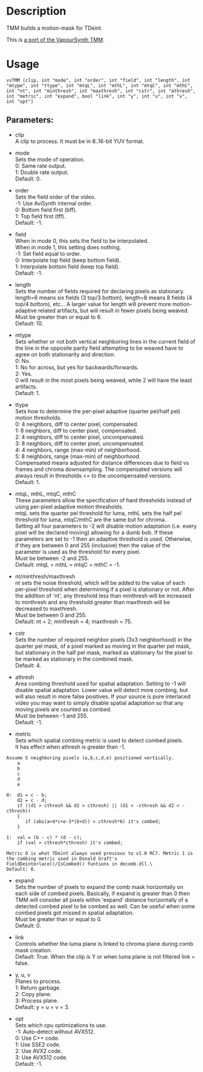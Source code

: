 # Description

TMM builds a motion-mask for TDeint. 

This is [a port of the VapourSynth TMM](https://github.com/HomeOfVapourSynthEvolution/VapourSynth-TDeintMod).

# Usage

```
vsTMM (clip, int "mode", int "order", int "field", int "length", int "mtype", int "ttype", int "mtqL", int "mthL", int "mtqC", int "mthC", int "nt", int "minthresh", int "maxthresh", int "cstr", int "athresh", int "metric", int "expand", bool "link", int "y", int "u", int "v", int "opt")
```

## Parameters:

- clip\
    A clip to process. It must be in 8..16-bit YUV format.
    
- mode\
    Sets the mode of operation.\
    0: Same rate output.\
    1: Double rate output.\
    Default: 0.
    
- order\
    Sets the field order of the video.\
    -1: Use AviSynth internal order.\
    0: Bottom field first (bff).\
    1: Top field first (tff).\
    Default: -1.
    
- field\
    When in mode 0, this sets the field to be interpolated.\
    When in mode 1, this setting does nothing.\
    -1: Set field equal to order.\
    0: Interpolate top field (keep bottom field).\
    1: Interpolate bottom field (keep top field).\
    Default: -1.
    
- length\
    Sets the number of fields required for declaring pixels as stationary. length=6 means six fields (3 top/3 bottom), length=8 means 8 fields (4 top/4 bottom), etc... A larger value for length will prevent more motion-adaptive related artifacts, but will result in fewer pixels being weaved.\
    Must be greater than or equal to 6.\
    Default: 10.
    
- mtype\
    Sets whether or not both vertical neighboring lines in the current field of the line in the opposite parity field attempting to be weaved have to agree on both stationarity and direction.\
    0: No.\
    1: No for across, but yes for backwards/forwards.\
    2: Yes.\
    0 will result in the most pixels being weaved, while 2 will have the least artifacts.\
    Default: 1.
    
- ttype\
    Sets how to determine the per-pixel adaptive (quarter pel/half pel) motion thresholds.\
    0: 4 neighbors, diff to center pixel, compensated.\
    1: 8 neighbors, diff to center pixel, compensated.\
    2: 4 neighbors, diff to center pixel, uncompensated.\
    3: 8 neighbors, diff to center pixel, uncompensated.\
    4: 4 neighbors, range (max-min) of neighborhood.\
    5: 8 neighbors, range (max-min) of neighborhood.\
    Compensated means adjusted for distance differences due to field vs frames and chroma downsampling. The compensated versions will always result in thresholds <= to the uncompensated versions.\
    Default: 1.
    
- mtqL, mthL, mtqC, mthC\
    These parameters allow the specification of hard thresholds instead of using per-pixel adaptive motion thresholds.\
    mtqL sets the quarter pel threshold for luma, mthL sets the half pel threshold for luma, mtqC/mthC are the same but for chroma.\
    Setting all four parameters to -2 will disable motion adaptation (i.e. every pixel will be declared moving) allowing for a dumb bob. If these parameters are set to -1 then an adaptive threshold is used. Otherwise, if they are between 0 and 255 (inclusive) then the value of the parameter is used as the threshold for every pixel.\
    Must be between -2 and 255.\
    Default: mtqL = mthL = mtqC = mthC = -1.
    
- nt/minthresh/maxthresh\
    nt sets the noise threshold, which will be added to the value of each per-pixel threshold when determining if a pixel is stationary or not. After the addition of 'nt', any threshold less than minthresh will be increased to minthresh and any threshold greater than maxthresh will be decreased to maxthresh.\
    Must be between 0 and 255.\
    Default: nt = 2; minthresh = 4; maxthresh = 75.
    
- cstr\
    Sets the number of required neighbor pixels (3x3 neighborhood) in the quarter pel mask, of a pixel marked as moving in the quarter pel mask, but stationary in the half pel mask, marked as stationary for the pixel to be marked as stationary in the combined mask.\
    Default: 4.
    
- athresh\
    Area combing threshold used for spatial adaptation. Setting to -1 will disable spatial adaptation. Lower value will detect more combing, but will also result in more false positives. If your source is pure interlaced video you may want to simply disable spatial adaptation so that any moving pixels are counted as combed.\
    Must be between -1 and 255.\
    Default: -1.

- metric\
    Sets which spatial combing metric is used to detect combed pixels.\
    It has effect when athresh is greater than -1.
```
Assume 5 neighboring pixels (a,b,c,d,e) positioned vertically.
    a
    b
    c
    d
    e

0:  d1 = c - b;
    d2 = c - d;
    if ((d1 > cthresh && d2 > cthresh) || (d1 < -cthresh && d2 < -cthresh))
    {
       if (abs(a+4*c+e-3*(b+d)) > cthresh*6) it's combed;
    }

1:  val = (b - c) * (d - c);
    if (val > cthresh*cthresh) it's combed;
```
    Metric 0 is what TDeint always used previous to v1.0 RC7. Metric 1 is the combing metric used in Donald Graft's FieldDeinterlace()/IsCombed() funtions in decomb.dll.\
    Default: 0.

- expand\
    Sets the number of pixels to expand the comb mask horizontally on each side of combed pixels. Basically, if expand is greater than 0 then TMM will consider all pixels within 'expand' distance horizontally of a detected combed pixel to be combed as well. Can be useful when some combed pixels got missed in spatial adaptation.\
    Must be greater than or equal to 0.\
    Default: 0.

- link\
    Controls whether the luma plane is linked to chroma plane during comb mask creation.\
    Default: True. When the clip is Y or when luma plane is not filtered link = false.
    
- y, u, v\
    Planes to process.\
    1: Return garbage.\
    2: Copy plane.\
    3: Process plane.\
    Default: y = u = v = 3.

- opt\
    Sets which cpu optimizations to use.\
    -1: Auto-detect without AVX512.\
    0: Use C++ code.\
    1: Use SSE2 code.\
    2: Use AVX2 code.\
    3: Use AVX512 code.\
    Default: -1.
    